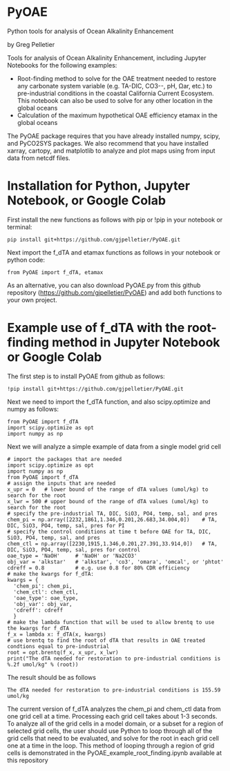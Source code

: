 # PyOAE
Python tools for analysis of Ocean Alkalinity Enhancement

by Greg Pelletier

Tools for analysis of Ocean Alkalinity Enhancement, including Jupyter Notebooks for the following examples:

- Root-finding method to solve for the OAE treatment needed to restore any carbonate system variable (e.g. TA-DIC, CO3--, pH, Ωar, etc.) to pre-industrial conditions in the coastal California Current Ecosystem. This notebook can also be used to solve for any other location in the global oceans
- Calculation of the maximum hypothetical OAE efficiency etamax in the global oceans

The PyOAE package requires that you have already installed numpy, scipy, and PyCO2SYS packages. We also recommend that you have installed xarray, cartopy, and matplotlib to analyze and plot maps using from input data from netcdf files.

# Installation for Python, Jupyter Notebook, or Google Colab

First install the new functions as follows with pip or !pip in your notebook or terminal:<br>
```
pip install git+https://github.com/gjpelletier/PyOAE.git
```

Next import the f_dTA and etamax functions as follows in your notebook or python code:<br>
```
from PyOAE import f_dTA, etamax
```

As an alternative, you can also download PyOAE.py from this github repository (https://github.com/gjpelletier/PyOAE) and add both functions to your own project.<br>

# Example use of f_dTA with the root-finding method in Jupyter Notebook or Google Colab

The first step is to install PyOAE from github as follows:<br>
```
!pip install git+https://github.com/gjpelletier/PyOAE.git
```

Next we need to import the f_dTA function, and also scipy.optimize and numpy as follows:<br>
```
from PyOAE import f_dTA
import scipy.optimize as opt
import numpy as np
```

Next we will analyze a simple example of data from a single model grid cell
```
# import the packages that are needed
import scipy.optimize as opt
import numpy as np
from PyOAE import f_dTA
# assign the inputs that are needed
x_upr = 0   # lower bound of the range of dTA values (umol/kg) to search for the root
x_lwr = 500 # upper bound of the range of dTA values (umol/kg) to search for the root
# specify the pre-industrial TA, DIC, SiO3, PO4, temp, sal, and pres
chem_pi = np.array([2232,1861,1.346,0.201,26.683,34.004,0])    # TA, DIC, SiO3, PO4, temp, sal, pres for PI
# specify the control conditions at time t before OAE for TA, DIC, SiO3, PO4, temp, sal, and pres
chem_ctl = np.array([2230,1915,1.346,0.201,27.391,33.914,0])   # TA, DIC, SiO3, PO4, temp, sal, pres for control
oae_type = 'NaOH'     # 'NaOH' or 'Na2CO3'
obj_var = 'alkstar'   # 'alkstar', 'co3', 'omara', 'omcal', or 'phtot'
cdreff = 0.8          # e.g. use 0.8 for 80% CDR efficiency
# make the kwargs for f_dTA:
kwargs = {
  'chem_pi': chem_pi,
  'chem_ctl': chem_ctl,
  'oae_type': oae_type,
  'obj_var': obj_var,
  'cdreff': cdreff
  }
# make the lambda function that will be used to allow brentq to use the kwargs for f_dTA
f_x = lambda x: f_dTA(x, kwargs)
# use brentq to find the root of dTA that results in OAE treated condtions equal to pre-industrial
root = opt.brentq(f_x, x_upr, x_lwr)
print("The dTA needed for restoration to pre-industrial conditions is %.2f umol/kg" % (root))
```

The result should be as follows
```
The dTA needed for restoration to pre-industrial conditions is 155.59 umol/kg
```
The current version of f_dTA analyzes the chem_pi and chem_ctl data from one grid cell at a time. Processing each grid cell takes about 1-3 seconds. To analyze all of the grid cells in a model domain, or a subset for a region of selected grid cells, the user should use Python to loop through all of the grid cells that need to be evaluated, and solve for the root in each grid cell one at a time in the loop. This method of looping through a region of grid cells is demonstrated in the PyOAE_example_root_finding.ipynb available at this repository

